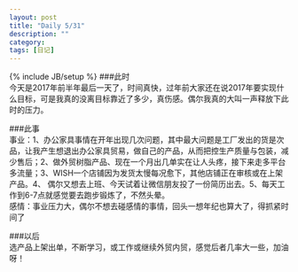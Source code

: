 ```yaml
---
layout: post
title: "Daily 5/31"
description: ""
category: 
tags: [日记]
---
```

{% include JB/setup %}
###此时  
今天是2017年前半年最后一天了，时间真快，过年前大家还在说2017年要实现什么目标，可是我真的没离目标靠近了多少，真伤感。偶尔我真的大叫一声释放下此时的压力。


###此事  
事业：1、办公家具事情在开年出现几次问题，其中最大问题是工厂发出的货是次品，让我产生想退出办公家具贸易，做自己的产品，从而把控生产质量与包装，减少售后；2、做外贸树脂产品、现在一个月出几单实在让人头疼，接下来走多平台多流量；3、WISH一个店铺因为发货太慢每况愈下，其他店铺正在审核或在上架产品。4、 偶尔又想去上班、今天试着让微信朋友投了一份简历出去。5、每天工作到6-7点就感觉要去跑步锻炼了，不然头晕。  
感情：事业压力大，偶尔不想去碰感情的事情，回头一想年纪也算大了，得抓紧时间了  

###以后  
选产品上架出单，不断学习，或工作或继续外贸内贸，感觉后者几率大一些，加油呀！
